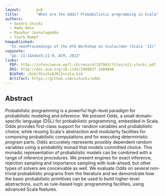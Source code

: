 ```yaml
---
layout:       pub
title:        "What are the Odds? Probabilistic programming in Scala"
authors:
  - Sandro Stucki
  - Nada Amin
  - Manohar Jonnalagedda
  - Tiark Rompf
howpublished:
  "In <em>Proceedings of the 4th Workshop on Scala</em> (Scala '13)"
copynote:
  "pp. 11:1&ndash;11:9, ACM, 2013"
links:
  PDF: http://infoscience.epfl.ch/record/197943/files/a11-stucki.pdf
  DOI: http://doi.acm.org/10.1145/2489837.2489848
  BibTeX: /bib/StuckiAJR13scala.bib
  Artifact: https://github.com/sstucki/odds
---
```


## Abstract

Probabilistic programming is a powerful high-level paradigm for
probabilistic modeling and inference. We present Odds, a small
domain-specific language (DSL) for probabilistic programming, embedded
in Scala. Odds provides first-class support for random variables and
probabilistic choice, while reusing Scala's abstraction and modularity
facilities for composing probabilistic computations and for executing
deterministic program parts. Odds accurately represents possibly
dependent random variables using a probability monad that models
committed choice. This monadic representation of probabilistic models
can be combined with a range of inference procedures. We present
engines for exact inference, rejection sampling and importance
sampling with look-ahead, but other types of solvers are conceivable
as well. We evaluate Odds on several non-trivial probabilistic
programs from the literature and we demonstrate how the basic
probabilistic primitives can be used to build higher-level
abstractions, such as rule-based logic programming facilities, using
advanced Scala features.
